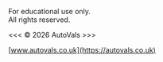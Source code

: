 For educational use only.  
All rights reserved.
  
&lt;&lt;&lt; &copy; 2026 AutoVals &gt;&gt;&gt;  
  
[www.autovals.co.uk](https://autovals.co.uk)